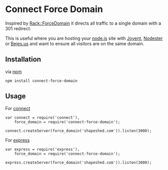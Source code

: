 # Connect Force Domain

Inspired by [Rack::ForceDomain][1] it directs all traffic to a single domain with a 301 redirect.

This is useful where you are hosting your [node.js][2] site with [Joyent][3], [Nodester][4] or [Bejes.us][5] and want to ensure all visitors are on the same domain.

## Installation

via [npm][6]

    npm install connect-force-domain

## Usage

For [connect][7]

    var connect = require('connect'),
        force_domain = require('connect-force-domain');

    connect.createServer(force_domain('shapeshed.com')).listen(3000);


For [express][8]

    var express = require('express'),
        force_domain = require('connect-force-domain');
        
    express.createServer(force_domain('shapeshed.com')).listen(3000);

[1]: https://github.com/cwninja/rack-force_domain 
[2]: http://nodejs.org/
[3]: https://no.de/
[4]: http://nodester.com/
[5]: http://bejes.us/
[6]: https://github.com/isaacs/npm
[7]: https://github.com/senchalabs/connect/
[8]: http://expressjs.com/
